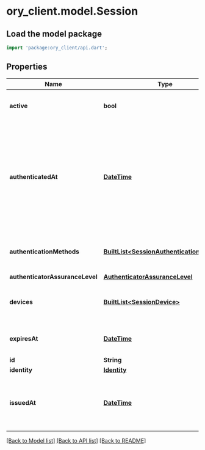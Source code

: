 # ory_client.model.Session

## Load the model package
```dart
import 'package:ory_client/api.dart';
```

## Properties
Name | Type | Description | Notes
------------ | ------------- | ------------- | -------------
**active** | **bool** | Active state. If false the session is no longer active. | [optional] 
**authenticatedAt** | [**DateTime**](DateTime.md) | The Session Authentication Timestamp  When this session was authenticated at. If multi-factor authentication was used this is the time when the last factor was authenticated (e.g. the TOTP code challenge was completed). | [optional] 
**authenticationMethods** | [**BuiltList&lt;SessionAuthenticationMethod&gt;**](SessionAuthenticationMethod.md) | A list of authenticators which were used to authenticate the session. | [optional] 
**authenticatorAssuranceLevel** | [**AuthenticatorAssuranceLevel**](AuthenticatorAssuranceLevel.md) |  | [optional] 
**devices** | [**BuiltList&lt;SessionDevice&gt;**](SessionDevice.md) | Devices has history of all endpoints where the session was used | [optional] 
**expiresAt** | [**DateTime**](DateTime.md) | The Session Expiry  When this session expires at. | [optional] 
**id** | **String** | Session ID | 
**identity** | [**Identity**](Identity.md) |  | 
**issuedAt** | [**DateTime**](DateTime.md) | The Session Issuance Timestamp  When this session was issued at. Usually equal or close to `authenticated_at`. | [optional] 

[[Back to Model list]](../README.md#documentation-for-models) [[Back to API list]](../README.md#documentation-for-api-endpoints) [[Back to README]](../README.md)


